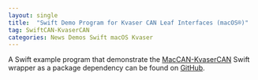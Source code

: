 ```yaml
---
layout: single
title:  "Swift Demo Program for Kvaser CAN Leaf Interfaces (macOS®)"
tag: SwiftCAN-KvaserCAN
categories: News Demos Swift macOS Kvaser
---
```

A Swift example program that demonstrate the [MacCAN-KvaserCAN](/drivers/KvaserCAN/) Swift wrapper as a package dependency can be found on [GitHub](https://github.com/mac-can/SwiftCAN-KvaserCAN).

